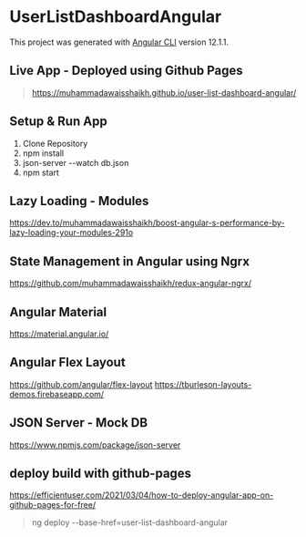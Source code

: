 # UserListDashboardAngular

This project was generated with [Angular CLI](https://github.com/angular/angular-cli) version 12.1.1.

## Live App - Deployed using Github Pages
> https://muhammadawaisshaikh.github.io/user-list-dashboard-angular/

## Setup & Run App
1. Clone Repository
2. npm install
3. json-server --watch db.json
4. npm start

## Lazy Loading - Modules
https://dev.to/muhammadawaisshaikh/boost-angular-s-performance-by-lazy-loading-your-modules-291o

## State Management in Angular using Ngrx
https://github.com/muhammadawaisshaikh/redux-angular-ngrx/

## Angular Material
https://material.angular.io/

## Angular Flex Layout
https://github.com/angular/flex-layout
https://tburleson-layouts-demos.firebaseapp.com/

## JSON Server - Mock DB
https://www.npmjs.com/package/json-server

## deploy build with github-pages
https://efficientuser.com/2021/03/04/how-to-deploy-angular-app-on-github-pages-for-free/

> ng deploy --base-href=user-list-dashboard-angular